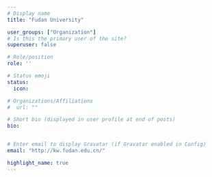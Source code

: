 ```yaml
---
# Display name
title: "Fudan University"

user_groups: ["Organization"]
# Is this the primary user of the site?
superuser: false

# Role/position
role: ''

# Status emoji
status:
  icon: 

# Organizations/Affiliations
#  url: ""

# Short bio (displayed in user profile at end of posts)
bio: 


# Enter email to display Gravatar (if Gravatar enabled in Config)
email: "http://kw.fudan.edu.cn/"

highlight_name: true
---
```


